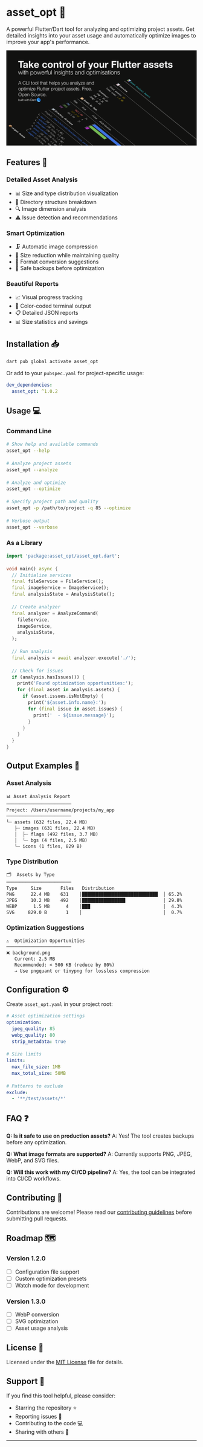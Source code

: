 # asset_opt 🎯

A powerful Flutter/Dart tool for analyzing and optimizing project assets. Get detailed insights into your asset usage and automatically optimize images to improve your app's performance.

![Repo Card](.github/assets/asset_opt_repocard.png)

## Features 🚀

### Detailed Asset Analysis
- 📊 Size and type distribution visualization
- 📁 Directory structure breakdown
- 🔍 Image dimension analysis
- ⚠️ Issue detection and recommendations

### Smart Optimization
- 🗜️ Automatic image compression
- 📏 Size reduction while maintaining quality
- 🔄 Format conversion suggestions
- 💾 Safe backups before optimization

### Beautiful Reports
- 📈 Visual progress tracking
- 🎨 Color-coded terminal output
- 📋 Detailed JSON reports
- 📊 Size statistics and savings

## Installation 📥

```bash
dart pub global activate asset_opt
```

Or add to your `pubspec.yaml` for project-specific usage:

```yaml
dev_dependencies:
  asset_opt: ^1.0.2
```

## Usage 💻

### Command Line

```bash
# Show help and available commands
asset_opt --help

# Analyze project assets
asset_opt --analyze

# Analyze and optimize
asset_opt --optimize

# Specify project path and quality
asset_opt -p /path/to/project -q 85 --optimize

# Verbose output
asset_opt --verbose
```

### As a Library

```dart
import 'package:asset_opt/asset_opt.dart';

void main() async {
  // Initialize services
  final fileService = FileService();
  final imageService = ImageService();
  final analysisState = AnalysisState();

  // Create analyzer
  final analyzer = AnalyzeCommand(
    fileService,
    imageService,
    analysisState,
  );

  // Run analysis
  final analysis = await analyzer.execute('./');

  // Check for issues
  if (analysis.hasIssues()) {
    print('Found optimization opportunities:');
    for (final asset in analysis.assets) {
      if (asset.issues.isNotEmpty) {
        print('${asset.info.name}:');
        for (final issue in asset.issues) {
          print('  - ${issue.message}');
        }
      }
    }
  }
}
```

## Output Examples 📸

### Asset Analysis
```
📊 Asset Analysis Report
────────────────────────
Project: /Users/username/projects/my_app
────────────────────────
└─ assets (632 files, 22.4 MB)
   ├─ images (631 files, 22.4 MB)
   │  ├─ flags (492 files, 3.7 MB)
   │  └─ bgs (4 files, 2.5 MB)
   └─ icons (1 files, 829 B)
```

### Type Distribution
```
🗂  Assets by Type
────────────────────────
Type     Size       Files   Distribution
PNG      22.4 MB    631    │████████████████████████████  │ 65.2%
JPEG     10.2 MB    492    │████████████████              │ 29.8%
WEBP      1.5 MB      4    │███                           │  4.3%
SVG     829.0 B       1    │                              │  0.7%
```

### Optimization Suggestions
```
⚠️  Optimization Opportunities
────────────────────────
❌ background.png
   Current: 2.5 MB
   Recommended: < 500 KB (reduce by 80%)
   → Use pngquant or tinypng for lossless compression
```

## Configuration ⚙️

Create `asset_opt.yaml` in your project root:

```yaml
# Asset optimization settings
optimization:
  jpeg_quality: 85
  webp_quality: 80
  strip_metadata: true

# Size limits
limits:
  max_file_size: 1MB
  max_total_size: 50MB

# Patterns to exclude
exclude:
  - '**/test/assets/*'
```

## FAQ ❓

**Q: Is it safe to use on production assets?**
A: Yes! The tool creates backups before any optimization.

**Q: What image formats are supported?**
A: Currently supports PNG, JPEG, WebP, and SVG files.

**Q: Will this work with my CI/CD pipeline?**
A: Yes, the tool can be integrated into CI/CD workflows.

## Contributing 🤝

Contributions are welcome! Please read our [contributing guidelines](CONTRIBUTING.md) before submitting pull requests.

## Roadmap 🗺️

### Version 1.2.0
- [ ] Configuration file support
- [ ] Custom optimization presets
- [ ] Watch mode for development

### Version 1.3.0
- [ ] WebP conversion
- [ ] SVG optimization
- [ ] Asset usage analysis

## License 📄

Licensed under the [MIT License](LICENSE) file for details.

## Support 💪

If you find this tool helpful, please consider:
- Starring the repository ⭐
- Reporting issues 🐛
- Contributing to the code 💻
- Sharing with others 🌟

---
